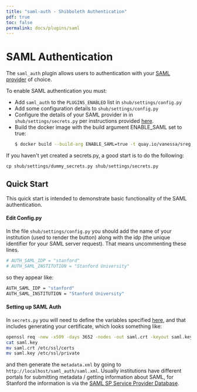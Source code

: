 ```yaml
---
title: "saml-auth - Shibboleth Authentication"
pdf: true
toc: false
permalink: docs/plugins/saml
---
```


# SAML Authentication

The `saml_auth` plugin allows users to authentication with your [SAML provider](https://en.wikipedia.org/wiki/Security_Assertion_Markup_Language) of choice.

To enable SAML authentication you must:

  * Add `saml_auth` to the `PLUGINS_ENABLED` list in `shub/settings/config.py`
  * Add some configuration details to `shub/settings/config.py`
  * Configure the details of your SAML provider in in `shub/settings/secrets.py` per instructions provided [here](http://python-social-auth.readthedocs.io/en/latest/backends/saml.html).
  * Build the docker image with the build argument ENABLE_SAML set to true:
    ```bash
    $ docker build --build-arg ENABLE_SAML=true -t quay.io/vanessa/sregistry .
    ```


If you haven't yet created a secrets.py, a good start is to do the following:

```
cp shub/settings/dummy_secrets.py shub/settings/secrets.py
```


## Quick Start
This quick start is intended to demonstrate basic functionality of the SAML authentication.


#### Edit Config.py

In the file `shub/settings/config.py` you should add the name of your institution (used to render the button)
along with the idp (the unique identifier for your SAML server request). That means uncommenting these lines.

```bash
# AUTH_SAML_IDP = "stanford"
# AUTH_SAML_INSTITUTION = "Stanford University"
```

so they appear like:


```bash
AUTH_SAML_IDP = "stanford"
AUTH_SAML_INSTITUTION = "Stanford University"
```

#### Setting up SAML Auth

In `secrets.py` you will need to define the variables specified [here](http://python-social-auth.readthedocs.io/en/latest/backends/saml.html), and that includes generating your certificate, which looks something like:

```bash
openssl req -new -x509 -days 3652 -nodes -out saml.crt -keyout saml.key
cat saml.key
mv saml.crt /etc/ssl/certs
mv saml.key /etc/ssl/private
```

and then generate the `metadata.xml` by going to `http://localhost/saml_auth/saml.xml`. Usually institutions have different portals for submitting metadata / getting information about SAML, for Stanford the information is via the [SAML SP Service Provider Database](https://spdb.stanford.edu/).
